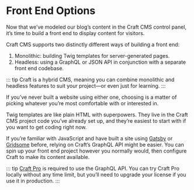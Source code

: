 # Front End Options

Now that we’ve modeled our blog’s content in the Craft CMS control panel, it’s time to build a front end to display content for visitors.

Craft CMS supports two distinctly different ways of building a front end:

1. Monolithic: building Twig templates for server-generated pages.
2. Headless: using a GraphQL or JSON API in conjunction with a separate front end codebase.

::: tip
Craft is a hybrid CMS, meaning you can combine monolithic and headless features to suit your project—or even just for learning.
:::

If you’ve never built a website using either one, choosing is a matter of picking whatever you’re most comfortable with or interested in.

Twig templates are like plain HTML with superpowers. They live in the Craft CMS project code you’ve already set up, and they’re easiest to start with if you want to get coding right now.

If you’re familiar with JavaScript and have built a site using [Gatsby](https://www.gatsbyjs.org/) or [Gridsome](https://gridsome.org/) before, relying on Craft’s GraphQL API might be easier. You can spin up your front end project however you normally would, then configure Craft to make its content available.

::: tip
[Craft Pro](https://craftcms.com/pricing) is required to use the GraphQL API. You can try Craft Pro locally without any time limit, but you’ll need to upgrade your license if you use it in production.
:::
